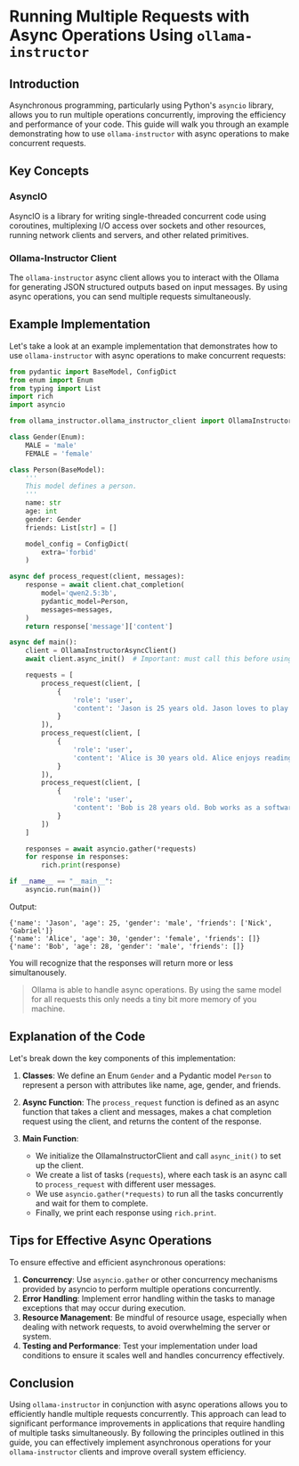 # Running Multiple Requests with Async Operations Using `ollama-instructor`

## Introduction

Asynchronous programming, particularly using Python's `asyncio` library, allows you to run multiple operations concurrently, improving the efficiency and performance of your code. This guide will walk you through an example demonstrating how to use `ollama-instructor` with async operations to make concurrent requests.

## Key Concepts

### AsyncIO
AsyncIO is a library for writing single-threaded concurrent code using coroutines, multiplexing I/O access over sockets and other resources, running network clients and servers, and other related primitives.

### Ollama-Instructor Client
The `ollama-instructor` async client allows you to interact with the Ollama for generating JSON structured outputs based on input messages. By using async operations, you can send multiple requests simultaneously.

## Example Implementation

Let's take a look at an example implementation that demonstrates how to use `ollama-instructor` with async operations to make concurrent requests:

```python
from pydantic import BaseModel, ConfigDict
from enum import Enum
from typing import List
import rich
import asyncio

from ollama_instructor.ollama_instructor_client import OllamaInstructorAsyncClient

class Gender(Enum):
    MALE = 'male'
    FEMALE = 'female'

class Person(BaseModel):
    '''
    This model defines a person.
    '''
    name: str
    age: int
    gender: Gender
    friends: List[str] = []

    model_config = ConfigDict(
        extra='forbid'
    )

async def process_request(client, messages):
    response = await client.chat_completion(
        model='qwen2.5:3b',
        pydantic_model=Person,
        messages=messages,
    )
    return response['message']['content']

async def main():
    client = OllamaInstructorAsyncClient()
    await client.async_init()  # Important: must call this before using the client

    requests = [
        process_request(client, [
            {
                'role': 'user',
                'content': 'Jason is 25 years old. Jason loves to play soccer with his friends Nick and Gabriel. His favorite food is pizza.'
            }
        ]),
        process_request(client, [
            {
                'role': 'user',
                'content': 'Alice is 30 years old. Alice enjoys reading books and hiking in her free time. Her favorite season is fall.'
            }
        ]),
        process_request(client, [
            {
                'role': 'user',
                'content': 'Bob is 28 years old. Bob works as a software developer and loves coding and gaming on weekends.'
            }
        ])
    ]

    responses = await asyncio.gather(*requests)
    for response in responses:
        rich.print(response)

if __name__ == "__main__":
    asyncio.run(main())
```

Output:
```
{'name': 'Jason', 'age': 25, 'gender': 'male', 'friends': ['Nick', 'Gabriel']}
{'name': 'Alice', 'age': 30, 'gender': 'female', 'friends': []}
{'name': 'Bob', 'age': 28, 'gender': 'male', 'friends': []}
```

You will recognize that the responses will return more or less simultanousely.

> Ollama is able to handle async operations. By using the same model for all requests this only needs a tiny bit more memory of you machine.

## Explanation of the Code

Let's break down the key components of this implementation:

1. **Classes**: We define an Enum `Gender` and a Pydantic model `Person` to represent a person with attributes like name, age, gender, and friends.

2. **Async Function**: The `process_request` function is defined as an async function that takes a client and messages, makes a chat completion request using the client, and returns the content of the response.

3. **Main Function**:
   - We initialize the OllamaInstructorClient and call `async_init()` to set up the client.
   - We create a list of tasks (`requests`), where each task is an async call to `process_request` with different user messages.
   - We use `asyncio.gather(*requests)` to run all the tasks concurrently and wait for them to complete.
   - Finally, we print each response using `rich.print`.

## Tips for Effective Async Operations

To ensure effective and efficient asynchronous operations:

1. **Concurrency**: Use `asyncio.gather` or other concurrency mechanisms provided by asyncio to perform multiple operations concurrently.
2. **Error Handling**: Implement error handling within the tasks to manage exceptions that may occur during execution.
3. **Resource Management**: Be mindful of resource usage, especially when dealing with network requests, to avoid overwhelming the server or system.
4. **Testing and Performance**: Test your implementation under load conditions to ensure it scales well and handles concurrency effectively.

## Conclusion

Using `ollama-instructor` in conjunction with async operations allows you to efficiently handle multiple requests concurrently. This approach can lead to significant performance improvements in applications that require handling of multiple tasks simultaneously. By following the principles outlined in this guide, you can effectively implement asynchronous operations for your `ollama-instructor` clients and improve overall system efficiency.

